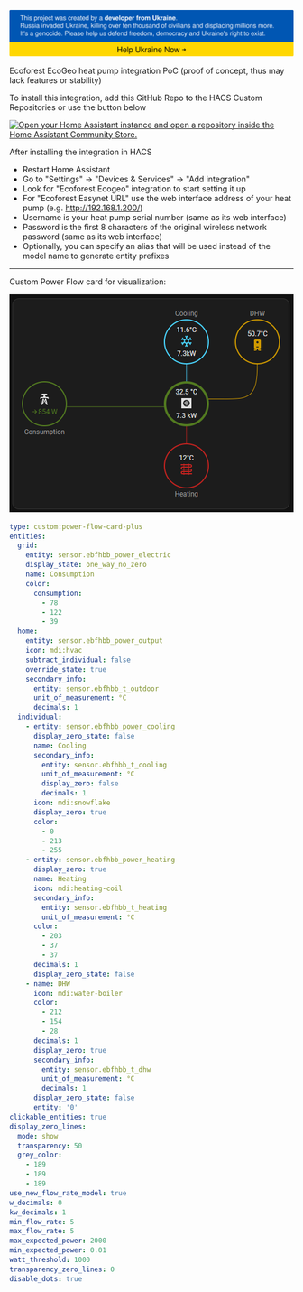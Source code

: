 [![SWUbanner](https://raw.githubusercontent.com/vshymanskyy/StandWithUkraine/main/banner-direct-single.svg)](https://stand-with-ukraine.pp.ua/)

Ecoforest EcoGeo heat pump integration PoC (proof of concept, thus may lack features or stability)

To install this integration, add this GitHub Repo to the HACS Custom Repositories or use the button below

[![Open your Home Assistant instance and open a repository inside the Home Assistant Community Store.](https://my.home-assistant.io/badges/hacs_repository.svg)](https://my.home-assistant.io/redirect/hacs_repository/?owner=bytestorm&repository=ecoforest_ecogeo&category=integration)

After installing the integration in HACS
- Restart Home Assistant 
- Go to "Settings" -> "Devices & Services" -> "Add integration"
- Look for "Ecoforest Ecogeo" integration to start setting it up
- For "Ecoforest Easynet URL" use the web interface address of your heat pump (e.g. http://192.168.1.200/)
- Username is your heat pump serial number (same as its web interface)
- Password is the first 8 characters of the original wireless network password (same as its web interface)
- Optionally, you can specify an alias that will be used instead of the model name to generate entity prefixes


------------

Custom Power Flow card for visualization:

![flow](https://github.com/bytestorm/ecoforest_ecogeo/blob/master/flow.png?raw=true)

```yaml
type: custom:power-flow-card-plus
entities:
  grid:
    entity: sensor.ebfhbb_power_electric
    display_state: one_way_no_zero
    name: Consumption
    color:
      consumption:
        - 78
        - 122
        - 39
  home:
    entity: sensor.ebfhbb_power_output
    icon: mdi:hvac
    subtract_individual: false
    override_state: true
    secondary_info:
      entity: sensor.ebfhbb_t_outdoor
      unit_of_measurement: °C
      decimals: 1
  individual:
    - entity: sensor.ebfhbb_power_cooling
      display_zero_state: false
      name: Cooling
      secondary_info:
        entity: sensor.ebfhbb_t_cooling
        unit_of_measurement: °C
        display_zero: false
        decimals: 1
      icon: mdi:snowflake
      display_zero: true
      color:
        - 0
        - 213
        - 255
    - entity: sensor.ebfhbb_power_heating
      display_zero: true
      name: Heating
      icon: mdi:heating-coil
      secondary_info:
        entity: sensor.ebfhbb_t_heating
        unit_of_measurement: °C
      color:
        - 203
        - 37
        - 37
      decimals: 1
      display_zero_state: false
    - name: DHW
      icon: mdi:water-boiler
      color:
        - 212
        - 154
        - 28
      decimals: 1
      display_zero: true
      secondary_info:
        entity: sensor.ebfhbb_t_dhw
        unit_of_measurement: °C
        decimals: 1
      display_zero_state: false
      entity: '0'
clickable_entities: true
display_zero_lines:
  mode: show
  transparency: 50
  grey_color:
    - 189
    - 189
    - 189
use_new_flow_rate_model: true
w_decimals: 0
kw_decimals: 1
min_flow_rate: 5
max_flow_rate: 5
max_expected_power: 2000
min_expected_power: 0.01
watt_threshold: 1000
transparency_zero_lines: 0
disable_dots: true
```
